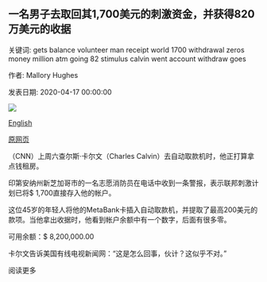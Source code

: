 ## 一名男子去取回其1,700美元的刺激资金，并获得820万美元的收据

关键词: gets balance volunteer man receipt world 1700 withdrawal zeros money million atm going 82 stimulus calvin went account withdraw goes

作者: Mallory Hughes

发表日期: 2020-04-17 00:00:00

![](https://cdn.cnn.com/cnnnext/dam/assets/200417091512-01-million-dollar-stimulus-payment-trnd-super-tease.jpg)

[English](A%20man%20goes%20to%20withdraw%20his%20%241%2C700%20stimulus%20money%20and%20gets%20a%20receipt%20for%20%248.2%20million.md)

[原网页](https://edition.cnn.com/2020/04/17/us/million-dollar-atm-receipt-trnd/index.html)

（CNN）上周六查尔斯·卡尔文（Charles Calvin）去自动取款机时，他正打算拿点钱租房。

印第安纳州新芝加哥市的一名志愿消防员在电话中收到一条警报，表示联邦刺激计划已将$ 1,700直接存入他的帐户。

这位45岁的年轻人将他的MetaBank卡插入自动取款机，并提取了最高200美元的款项。当他拿出收据时，他看到帐户余额中有一个数字，后面有很多零。

可用余额：$ 8,200,000.00

卡尔文告诉美国有线电视新闻网：“这是怎么回事，伙计？这似乎不对。”

阅读更多
